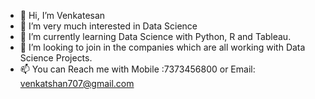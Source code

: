 - 👋 Hi, I’m Venkatesan 
- 👀 I’m very much interested in Data Science
- 🌱 I’m currently learning Data Science with Python, R and Tableau.
- 💞️ I’m looking to join in the companies which are all working with Data Science Projects. 
- 📫 You can Reach me with Mobile :7373456800 or Email: venkatshan707@gmail.com

<!---
venkatshan707/venkatshan707 is a ✨ special ✨ repository because its `README.md` (this file) appears on your GitHub profile.
You can click the Preview link to take a look at your changes.
--->

